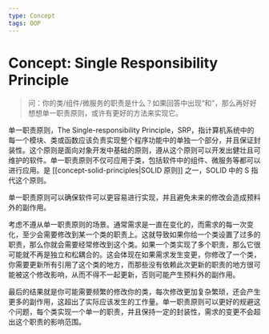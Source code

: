 ```yaml
---
type: Concept
tags: OOP
---
```


# Concept: Single Responsibility Principle

> 问：你的类/组件/微服务的职责是什么？如果回答中出现“和”，那么再好好想想单一职责原则，或许有更好的方法来实现它。

单一职责原则，The Single-responsibility Principle，SRP，指计算机系统中的每一个模块、类或函数应该负责实现整个程序功能中的单独一个部分，并且保证封装性。这个原则是面向对象开发中基础的原则，遵从这个原则可以开发出健壮且可维护的软件。单一职责原则不仅可应用于类，包括软件中的组件、微服务等都可以进行应用。是 [[concept-solid-principles|SOLID 原则]] 之一，SOLID 中的 S 指代这个原则。

单一职责原则可以确保软件可以更容易进行实现，并且避免未来的修改会造成预料外的副作用。

考虑不遵从单一职责原则的场景。通常需求是一直在变化的，而需求的每一次变化，至少会需要修改到某一个类的职责上。这就导致如果你给一个类设置了过多的职责，那么你就会需要经常修改到这个类。如果一个类实现了多个职责，那么它很可能就不再是独立和松耦合的。这会体现在如果需求发生变更，你修改了一个类，你需要更新所有引用了这个类的地方，而那些没有依赖此次更新的职责的地方很可能被这个修改影响，从而不得不一起更新，否则可能产生预料外的副作用。

最后的结果就是你可能需要频繁的修改你的类，每次修改更加复杂繁琐，还会产生更多的副作用，这超出了实际应该发生的工作量。单一职责原则可以更好的规避这个问题，每个类实现一个单一的职责，并且保持一定的封装性，需求的变更不会超出这个职责的影响范围。

